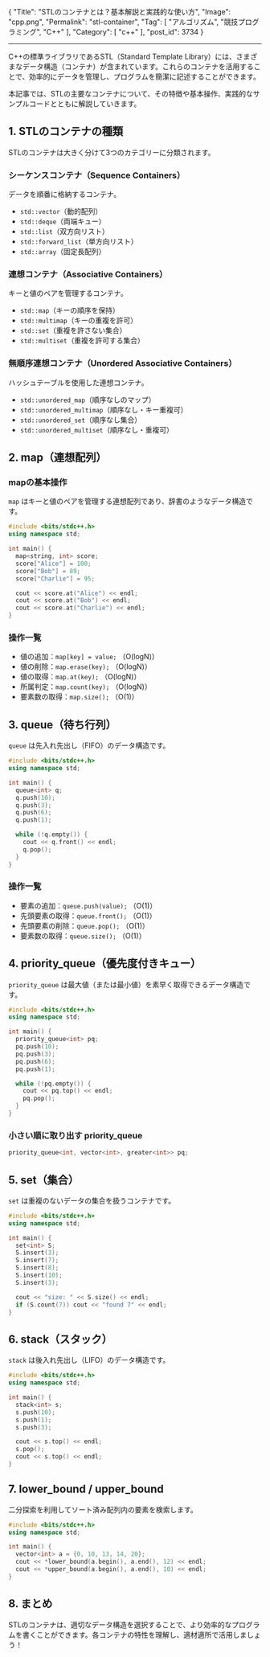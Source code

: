 {
    "Title": "STLのコンテナとは？基本解説と実践的な使い方",
    "Image": "cpp.png",
    "Permalink": "stl-container",
    "Tag": [
        "アルゴリズム",
        "競技プログラミング",
        "C++"
    ],
    "Category": [
        "c++"
    ],
    "post_id": 3734
}

---

C++の標準ライブラリであるSTL（Standard Template Library）には、さまざまなデータ構造（コンテナ）が含まれています。これらのコンテナを活用することで、効率的にデータを管理し、プログラムを簡潔に記述することができます。

本記事では、STLの主要なコンテナについて、その特徴や基本操作、実践的なサンプルコードとともに解説していきます。


## 1. STLのコンテナの種類
STLのコンテナは大きく分けて3つのカテゴリーに分類されます。

### **シーケンスコンテナ（Sequence Containers）**
データを順番に格納するコンテナ。
- `std::vector`（動的配列）
- `std::deque`（両端キュー）
- `std::list`（双方向リスト）
- `std::forward_list`（単方向リスト）
- `std::array`（固定長配列）

### **連想コンテナ（Associative Containers）**
キーと値のペアを管理するコンテナ。
- `std::map`（キーの順序を保持）
- `std::multimap`（キーの重複を許可）
- `std::set`（重複を許さない集合）
- `std::multiset`（重複を許可する集合）

### **無順序連想コンテナ（Unordered Associative Containers）**
ハッシュテーブルを使用した連想コンテナ。
- `std::unordered_map`（順序なしのマップ）
- `std::unordered_multimap`（順序なし・キー重複可）
- `std::unordered_set`（順序なし集合）
- `std::unordered_multiset`（順序なし・重複可）



## 2. map（連想配列）
### **mapの基本操作**
`map` はキーと値のペアを管理する連想配列であり、辞書のようなデータ構造です。

```cpp
#include <bits/stdc++.h>
using namespace std;

int main() {
  map<string, int> score;
  score["Alice"] = 100;
  score["Bob"] = 89;
  score["Charlie"] = 95;

  cout << score.at("Alice") << endl;
  cout << score.at("Bob") << endl;
  cout << score.at("Charlie") << endl;
}
```

### **操作一覧**
- 値の追加：`map[key] = value;` （O(logN)）
- 値の削除：`map.erase(key);` （O(logN)）
- 値の取得：`map.at(key);` （O(logN)）
- 所属判定：`map.count(key);` （O(logN)）
- 要素数の取得：`map.size();` （O(1)）


## 3. queue（待ち行列）
`queue` は先入れ先出し（FIFO）のデータ構造です。

```cpp
#include <bits/stdc++.h>
using namespace std;

int main() {
  queue<int> q;
  q.push(10);
  q.push(3);
  q.push(6);
  q.push(1);

  while (!q.empty()) {
    cout << q.front() << endl;
    q.pop();
  }
}
```

### **操作一覧**
- 要素の追加：`queue.push(value);` （O(1)）
- 先頭要素の取得：`queue.front();` （O(1)）
- 先頭要素の削除：`queue.pop();` （O(1)）
- 要素数の取得：`queue.size();` （O(1)）


## 4. priority_queue（優先度付きキュー）
`priority_queue` は最大値（または最小値）を素早く取得できるデータ構造です。

```cpp
#include <bits/stdc++.h>
using namespace std;

int main() {
  priority_queue<int> pq;
  pq.push(10);
  pq.push(3);
  pq.push(6);
  pq.push(1);

  while (!pq.empty()) {
    cout << pq.top() << endl;
    pq.pop();
  }
}
```

### **小さい順に取り出す priority_queue**
```cpp
priority_queue<int, vector<int>, greater<int>> pq;
```


## 5. set（集合）
`set` は重複のないデータの集合を扱うコンテナです。

```cpp
#include <bits/stdc++.h>
using namespace std;

int main() {
  set<int> S;
  S.insert(3);
  S.insert(7);
  S.insert(8);
  S.insert(10);
  S.insert(3);

  cout << "size: " << S.size() << endl;
  if (S.count(7)) cout << "found 7" << endl;
}
```

## 6. stack（スタック）
`stack` は後入れ先出し（LIFO）のデータ構造です。

```cpp
#include <bits/stdc++.h>
using namespace std;

int main() {
  stack<int> s;
  s.push(10);
  s.push(1);
  s.push(3);

  cout << s.top() << endl;
  s.pop();
  cout << s.top() << endl;
}
```

## 7. lower_bound / upper_bound
二分探索を利用してソート済み配列内の要素を検索します。

```cpp
#include <bits/stdc++.h>
using namespace std;

int main() {
  vector<int> a = {0, 10, 13, 14, 20};
  cout << *lower_bound(a.begin(), a.end(), 12) << endl;
  cout << *upper_bound(a.begin(), a.end(), 10) << endl;
}
```


## 8. まとめ
STLのコンテナは、適切なデータ構造を選択することで、より効率的なプログラムを書くことができます。各コンテナの特性を理解し、適材適所で活用しましょう！

